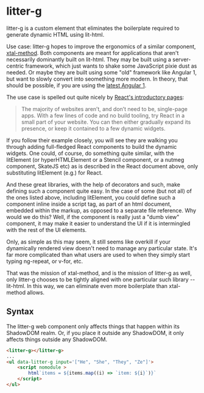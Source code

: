 # litter-g

litter-g is a custom element that eliminates the boilerplate required to generate dynamic HTML using lit-html.


Use case:  litter-g hopes to improve the ergonomics of a similar component, [xtal-method](https://www.webcomponents.org/element/xtal-method).  Both components are meant for applications that aren't necessarily dominantly built on lit-html.  They may be built using a server-centric framework, which just wants to shake some JavaScript pixie dust as needed.  Or maybe they are built using some "old" framework like Angular 1, but want to slowly convert into seomething more modern.  In theory, that should be possible, if you are using the [latest Angular 1](https://custom-elements-everywhere.com/).  


The use case is spelled out quite nicely by [React's introductory pages](https://reactjs.org/docs/add-react-to-a-website.html):

>The majority of websites aren’t, and don’t need to be, single-page apps. With a few lines of code and no build tooling, try React in a small part of your website. You can then either gradually expand its presence, or keep it contained to a few dynamic widgets.

If you follow their example closely, you will see they are walking you through adding full-fledged React components to build the dynamic widgets.
One could, of course, do something quite similar, with the litElement (or hyperHTMLElement or a Stencil component, or a nutmeg component, SkateJS etc) as is described in the React document above, only substituting litElement (e.g.) for React.

And these great libraries, with the help of decorators and such, make defining such a component quite easy.  In the case of some (but not all) of the ones listed above, including litElement, you could define such a component inline inside a script tag, as part of an html document, embedded within the markup, as opposed to a separate file reference.  Why would we do this?  Well, if the component is really just a "dumb view" component, it may make it easier to understand the UI if it is intermingled with the rest of the UI elements.

Only, as simple as this may seem, it still seems like overkill if your dynamically rendered view doesn't need to manage any particular state.  It's far more complicated than what users are used to when they simply start typing ng-repeat, or v-for, etc.

That was the mission of xtal-method, and is the mission of litter-g as well, only litter-g chooses to be tightly aligned with one particular such library -- lit-html.  In this way, we can eliminate even more boilerplate than xtal-method allows.

## Syntax

The litter-g web component only affects things that happen within its ShadowDOM realm.  Or, if you place it outside any ShadowDOM, it only affects things outside any ShadowDOM.

```html
<litter-g></litter-g>
...
<ul data-litter-g input='["He", "She", "They", "Ze"]'>
    <script nomodule >
        html`items = ${items.map((i) => `item: ${i}`)}`
    </script>
</ul>
```
